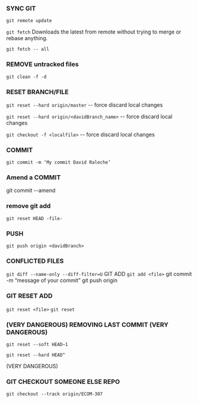 ### SYNC GIT
`git remote update`

`git fetch`
Downloads the latest from remote without trying to merge or rebase anything.

`git fetch -- all`

### REMOVE untracked files
`git clean -f -d  `

### RESET BRANCH/FILE
`git reset --hard origin/master` 
 --  force discard local changes

`git reset --hard origin/<davidBranch_name>` 
--  force discard local changes

`git checkout -f <localfile>` 
-- force discard local changes

### COMMIT
`git commit -m ‘My commit David Raleche’`

### Amend a COMMIT
git commit --amend

### remove git add 
`git reset HEAD -file-`

### PUSH 
`git push origin <davidBranch>`

### CONFLICTED FILES
`git diff --name-only --diff-filter=U`
GIT ADD
`git add <file>`
git commit -m “message of your commit”
git push origin  <branch>

### GIT RESET ADD
`git reset <file>`
`git reset`
### (VERY DANGEROUS) REMOVING LAST COMMIT (VERY DANGEROUS)

`git reset --soft HEAD~1`

`git reset --hard HEAD^`

(VERY DANGEROUS)

### GIT CHECKOUT SOMEONE ELSE REPO
`git checkout --track origin/ECOM-307`
